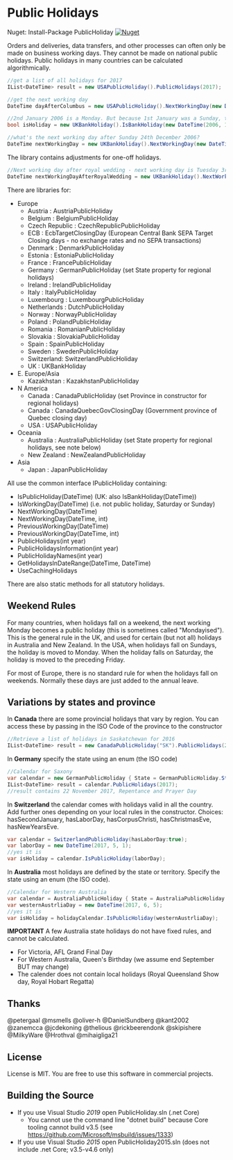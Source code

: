 Public Holidays
===============

Nuget: Install-Package PublicHoliday [![Nuget](https://img.shields.io/nuget/v/PublicHoliday.svg) ](https://www.nuget.org/packages/PublicHoliday/)

Orders and deliveries, data transfers, and other processes can often only be made on business working days. They cannot be made on national public holidays. Public holidays in many countries can be calculated algorithmically. 

```C#
//get a list of all holidays for 2017
IList<DateTime> result = new USAPublicHoliday().PublicHolidays(2017);

//get the next working day
DateTime dayAfterColumbus = new USAPublicHoliday().NextWorkingDay(new DateTime(2006, 10, 8)); //returns 10 October 2006

//2nd January 2006 is a Monday. But because 1st January was a Sunday, the bank holiday is the next Monday
bool isHoliday = new UKBankHoliday().IsBankHoliday(new DateTime(2006, 1, 2)); //returns true

//what's the next working day after Sunday 24th December 2006?
DateTime nextWorkingDay = new UKBankHoliday().NextWorkingDay(new DateTime(2006, 12, 24)); //returns 27 December 2006
```

The library contains adjustments for one-off holidays.

```C#
//Next working day after royal wedding - next working day is Tuesday 3rd May (Monday 2nd is MayDay)
DateTime nextWorkingDayAfterRoyalWedding = new UKBankHoliday().NextWorkingDay(new DateTime(2011, 4, 29));
```

There are libraries for:
- Europe
  - Austria : AustriaPublicHoliday
  - Belgium : BelgiumPublicHoliday
  - Czech Republic : CzechRepublicPublicHoliday
  - ECB : EcbTargetClosingDay (European Central Bank SEPA Target Closing days - no exchange rates and no SEPA transactions)
  - Denmark : DenmarkPublicHoliday
  - Estonia : EstoniaPublicHoliday
  - France : FrancePublicHoliday
  - Germany : GermanPublicHoliday (set State property for regional holidays)
  - Ireland : IrelandPublicHoliday
  - Italy : ItalyPublicHoliday
  - Luxembourg : LuxembourgPublicHoliday
  - Netherlands : DutchPublicHoliday
  - Norway : NorwayPublicHoliday
  - Poland : PolandPublicHoliday
  - Romania : RomanianPublicHoliday
  - Slovakia : SlovakiaPublicHoliday
  - Spain : SpainPublicHoliday
  - Sweden : SwedenPublicHoliday
  - Switzerland: SwitzerlandPublicHoliday
  - UK : UKBankHoliday
- E. Europe/Asia
  - Kazakhstan : KazakhstanPublicHoliday
- N America
  - Canada : CanadaPublicHoliday (set Province in constructor for regional holidays)
  - Canada : CanadaQuebecGovClosingDay (Government province of Quebec closing day)
  - USA : USAPublicHoliday
- Oceania
  - Australia : AustraliaPublicHoliday (set State property for regional holidays, see note below)
  - New Zealand : NewZealandPublicHoliday
- Asia
  - Japan : JapanPublicHoliday

All use the common interface IPublicHoliday containing:
- IsPublicHoliday(DateTime) (UK: also IsBankHoliday(DateTime))
- IsWorkingDay(DateTime) (i.e. not public holiday, Saturday or Sunday)
- NextWorkingDay(DateTime)
- NextWorkingDay(DateTime, int)
- PreviousWorkingDay(DateTime)
- PreviousWorkingDay(DateTime, int)
- PublicHolidays(int year)
- PublicHolidaysInformation(int year)
- PublicHolidayNames(int year)
- GetHolidaysInDateRange(DateTime, DateTime)
- UseCachingHolidays

There are also static methods for all statutory holidays.

## Weekend Rules

For many countries, when holidays fall on a weekend, the next working Monday becomes a public holiday (this is sometimes called "Mondayised"). This is the general rule in the UK, and used for certain (but not all) holidays in Australia and New Zealand. In the USA, when holidays fall on Sundays, the holiday is moved to Monday. When the holiday falls on Saturday, the holiday is moved to the preceding Friday.

For most of Europe, there is no standard rule for when the holidays fall on weekends. Normally these days are just added to the annual leave.  

## Variations by states and province 

In **Canada** there are some provincial holidays that vary by region. You can access these by passing in the ISO Code of the province to the constructor
```C#
//Retrieve a list of holidays in Saskatchewan for 2016
IList<DateTime> result = new CanadaPublicHoliday("SK").PublicHolidays(2016);
```

In **Germany** specify the state using an enum (the ISO code)
```C#
//Calendar for Saxony
var calendar = new GermanPublicHoliday { State = GermanPublicHoliday.States.SN };
IList<DateTime> result = calendar.PublicHolidays(2017);
//result contains 22 November 2017, Repentance and Prayer Day
```

In **Switzerland** the calendar comes with holidays valid in all the country. Add further ones depending on your local rules in the constructor. Choices: hasSecondJanuary, hasLaborDay, hasCorpusChristi, hasChristmasEve, hasNewYearsEve.
```C#
var calendar = SwitzerlandPublicHoliday(hasLaborDay:true);
var laborDay = new DateTime(2017, 5, 1);
//yes it is
var isHoliday = calendar.IsPublicHoliday(laborDay);
```

In **Australia** most holidays are defined by the state or territory. Specify the state using an enum (the ISO code).
```C#
//Calendar for Western Australia
var calendar = AustraliaPublicHoliday { State = AustraliaPublicHoliday.States.WA };
var westernAustrliaDay = new DateTime(2017, 6, 5);
//yes it is
var isHoliday = holidayCalendar.IsPublicHoliday(westernAustrliaDay);
```

**IMPORTANT** A few Australia state holidays do not have fixed rules, and cannot be calculated.  
*  For Victoria, AFL Grand Final Day
*  For Western Australia, Queen's Birthday (we assume end September BUT may change)
*  The calender does not contain local holidays (Royal Queensland Show day, Royal Hobart Regatta)

## Thanks
@petergaal
@msmells
@oliver-h
@DanielSundberg
@kant2002
@zanemcca
@jcdekoning
@thelious
@rickbeerendonk
@skipishere
@MilkyWare
@Hrothval
@mihaigliga21

## License

License is MIT. You are free to use this software in commercial projects.

## Building the Source

* If you use Visual Studio *2019* open PublicHoliday.sln (.net Core)
  * You cannot use the command line "dotnet build" because Core tooling cannot build v3.5 (see https://github.com/Microsoft/msbuild/issues/1333)
* If you use Visual Studio *2015* open PublicHoliday2015.sln (does not include .net Core; v3.5-v4.6 only)
